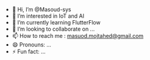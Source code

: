 - 👋 Hi, I’m @Masoud-sys
- 👀 I’m interested in IoT and AI
- 🌱 I’m currently learning FlutterFlow
- 💞️ I’m looking to collaborate on ...
- 📫 How to reach me : masuod.mojtahed@gmail.com
- 😄 Pronouns: ...
- ⚡ Fun fact: ...

<!---
Masoud-sys/Masoud-sys is a ✨ special ✨ repository because its `README.md` (this file) appears on your GitHub profile.
You can click the Preview link to take a look at your changes.
--->
